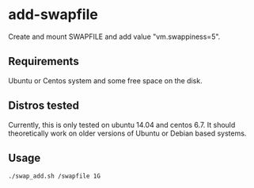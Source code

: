# add-swapfile
Create and mount SWAPFILE and add value "vm.swappiness=5".

Requirements
------------
Ubuntu or Centos system and some free space on the disk.

Distros tested
------------
Currently, this is only tested on ubuntu 14.04 and centos 6.7. It should theoretically work on older versions of Ubuntu or Debian based systems.

Usage
------------
```shell
./swap_add.sh /swapfile 1G
```
